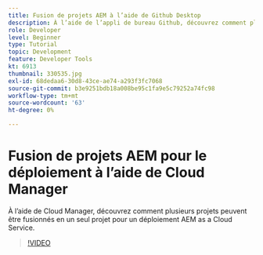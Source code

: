 ```yaml
---
title: Fusion de projets AEM à l’aide de Github Desktop
description: À l’aide de l’appli de bureau Github, découvrez comment plusieurs projets peuvent être fusionnés en un seul projet pour AEM as a Cloud Service à l’aide de Cloud Manager.
role: Developer
level: Beginner
type: Tutorial
topic: Development
feature: Developer Tools
kt: 6913
thumbnail: 330535.jpg
exl-id: 68dedaa6-30d8-43ce-ae74-a293f3fc7068
source-git-commit: b3e9251bdb18a008be95c1fa9e5c79252a74fc98
workflow-type: tm+mt
source-wordcount: '63'
ht-degree: 0%

---
```


# Fusion de projets AEM pour le déploiement à l’aide de Cloud Manager

À l’aide de Cloud Manager, découvrez comment plusieurs projets peuvent être fusionnés en un seul projet pour un déploiement AEM as a Cloud Service.

>[!VIDEO](https://video.tv.adobe.com/v/330535?quality=12&learn=on)
